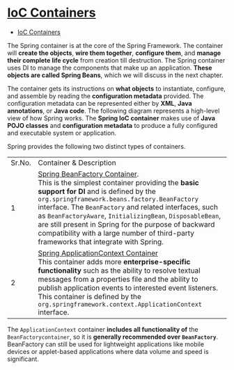 # [IoC Containers](https://www.tutorialspoint.com/spring/spring_ioc_containers.htm)

- [IoC Containers](#ioc-containers)

The Spring container is at the core of the Spring Framework. The container will **create the objects**, **wire them together**, **configure them**, and **manage their complete life cycle** from creation till destruction. The Spring container uses DI to manage the components that make up an application. **These objects are called Spring Beans**, which we will discuss in the next chapter.

The container gets its instructions on **what objects** to instantiate, configure, and assemble by reading the **configuration metadata** provided. The configuration metadata can be represented either by **XML**, **Java annotations**, or **Java code**. The following diagram represents a high-level view of how Spring works. The **Spring IoC container** makes use of **Java POJO classes** and **configuration metadata** to produce a fully configured and executable system or application.

Spring provides the following two distinct types of containers.

|||
|-|-|
|Sr.No.|Container & Description|
|1|[Spring BeanFactory Container](https://www.tutorialspoint.com/spring/spring_beanfactory_container.htm). <br> This is the simplest container providing the **basic support for DI** and is defined by the `org.springframework.beans.factory.BeanFactory` interface. The `BeanFactory` and related interfaces, such as `BeanFactoryAware`, `InitializingBean`, `DisposableBean`, are still present in Spring for the purpose of backward compatibility with a large number of third-party frameworks that integrate with Spring.|
|2|[Spring ApplicationContext Container](https://www.tutorialspoint.com/spring/spring_applicationcontext_container.htm) <br> This container adds more **enterprise-specific functionality** such as the ability to resolve textual messages from a properties file and the ability to publish application events to interested event listeners. This container is defined by the `org.springframework.context.ApplicationContext` interface.|

The `ApplicationContext` container **includes all functionality of** the `BeanFactorycontainer`, so it is **generally recommended over `BeanFactory`**. BeanFactory can still be used for lightweight applications like mobile devices or applet-based applications where data volume and speed is significant.

